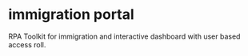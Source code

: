 # immigration portal
RPA Toolkit for immigration and interactive dashboard with user based access roll.
